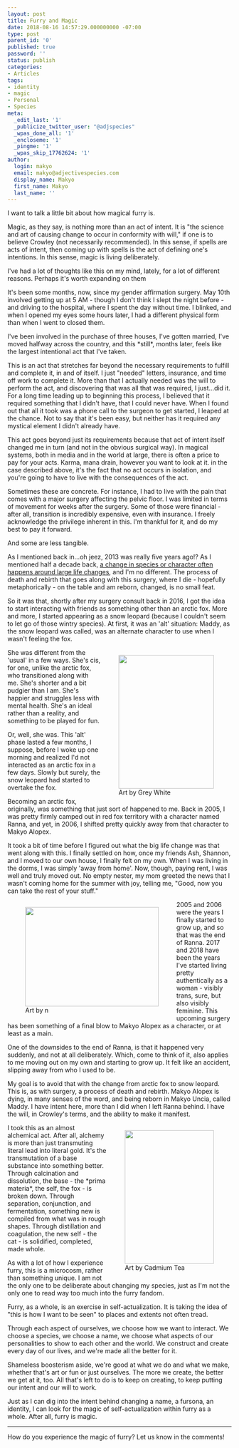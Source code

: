 ```yaml
---
layout: post
title: Furry and Magic
date: 2018-08-16 14:57:29.000000000 -07:00
type: post
parent_id: '0'
published: true
password: ''
status: publish
categories:
- Articles
tags:
- identity
- magic
- Personal
- Species
meta:
  _edit_last: '1'
  _publicize_twitter_user: "@adjspecies"
  _wpas_done_all: '1'
  _encloseme: '1'
  _pingme: '1'
  _wpas_skip_17762624: '1'
author:
  login: makyo
  email: makyo@adjectivespecies.com
  display_name: Makyo
  first_name: Makyo
  last_name: ''
---
```

<p>I want to talk a little bit about how magical furry is.</p>
<p>Magic, as they say, is nothing more than an act of intent. It is "the science and art of causing change to occur in conformity with will," if one is to believe Crowley (not necessarily recommended). In this sense, if spells are acts of intent, then coming up with spells is the act of defining one's intentions. In this sense, magic is living deliberately.</p>
<p>I've had a lot of thoughts like this on my mind, lately, for a lot of different reasons. Perhaps it's worth expanding on them</p>
<!--more-->
<p>It's been some months, now, since my gender affirmation surgery. May 10th involved getting up at 5 AM - though I don't think I slept the night before - and driving to the hospital, where I spent the day without time. I blinked, and when I opened my eyes some hours later, I had a different physical form than when I went to closed them.</p>
<p>I've been involved in the purchase of three houses, I've gotten married, I've moved halfway across the country, and this *still*, months later, feels like the largest intentional act that I've taken.</p>
<p>This is an act that stretches far beyond the necessary requirements to fulfill and complete it, in and of itself. I just "needed" letters, insurance, and time off work to complete it. More than that I actually needed was the will to perform the act, and discovering that was all that was required, I just...did it. For a long time leading up to beginning this process, I believed that it required something that I didn't have, that I could never have. When I found out that all it took was a phone call to the surgeon to get started, I leaped at the chance. Not to say that it's been easy, but neither has it required any mystical element I didn't already have.</p>
<p>This act goes beyond just its requirements because that act of intent itself changed me in turn (and not in the obvious surgical way). In magical systems, both in media and in the world at large, there is often a price to pay for your acts. Karma, mana drain, however you want to look at it. in the case described above, it's the fact that no act occurs in isolation, and you're going to have to live with the consequences of the act.</p>
<p>Sometimes these are concrete. For instance, I had to live with the pain that comes with a major surgery affecting the pelvic floor. I was limited in terms of movement for weeks after the surgery. Some of those were financial - after all, transition is incredibly expensive, even with insurance. I freely acknowledge the privilege inherent in this. I'm thankful for it, and do my best to pay it forward.</p>
<p>And some are less tangible.</p>
<p>As I mentioned back in...oh jeez, 2013 was really five years ago!? As I mentioned half a decade back, <a href="http://www.adjectivespecies.com/2013/08/07/species-selection-and-character-creation/">a change in species or character often happens around large life changes</a>, and I'm no different. The process of death and rebirth that goes along with this surgery, where I die - hopefully metaphorically - on the table and am reborn, changed, is no small feat.</p>
<p>So it was that, shortly after my surgery consult back in 2016, I got the idea to start interacting with friends as something other than an arctic fox. More and more, I started appearing as a snow leopard (because I couldn't seem to let go of those wintry species). At first, it was an 'alt' situation: Maddy, as the snow leopard was called, was an alternate character to use when I wasn't feeling the fox.</p>
<figure id="attachment_3021" style="float: right" width="214"><img class="size-medium wp-image-3021" src="{{ site.baseurl }}/assets/grey-sneppers-maddy-214x300.jpg" width="214" height="300" /><figcaption> Art by Grey White</figcaption></figure>
<p>She was different from the 'usual' in a few ways. She's cis, for one, unlike the arctic fox, who transitioned along with me. She's shorter and a bit pudgier than I am. She's happier and struggles less with mental health. She's an ideal rather than a reality, and something to be played for fun.</p>
<p>Or, well, she was. This 'alt' phase lasted a few months, I suppose, before I woke up one morning and realized I'd not interacted as an arctic fox in a few days. Slowly but surely, the snow leopard had started to overtake the fox.</p>
<p>Becoming an arctic fox, originally, was something that just sort of happened to me. Back in 2005, I was pretty firmly camped out in red fox territory with a character named Ranna, and yet, in 2006, I shifted pretty quickly away from that character to Makyo Alopex.</p>
<p>It took a bit of time before I figured out what the big life change was that went along with this. I finally settled on how, once my friends Ash, Shannon, and I moved to our own house, I finally felt on my own. When I was living in the dorms, I was simply 'away from home'. Now, though, paying rent, I was well and truly moved out. No empty nester, my mom greeted the news that I wasn't coming home for the summer with joy, telling me, "Good, now you can take the rest of your stuff."</p>
<figure id="attachment_3023" style="float: left" width="300"><img class="size-medium wp-image-3023" src="{{ site.baseurl }}/assets/n-badge-ranna-300x223.png" width="300" height="223" /><figcaption> Art by n</figcaption></figure>
<p>2005 and 2006 were the years I finally started to grow up, and so that was the end of Ranna. 2017 and 2018 have been the years I've started living pretty authentically as a woman - visibly trans, sure, but also visibly feminine. This upcoming surgery has been something of a final blow to Makyo Alopex as a character, or at least as a main.</p>
<p>One of the downsides to the end of Ranna, is that it happened very suddenly, and not at all deliberately. Which, come to think of it, also applies to me moving out on my own and starting to grow up. It felt like an accident, slipping away from who I used to be.</p>
<p>My goal is to avoid that with the change from arctic fox to snow leopard. This is, as with surgery, a process of death and rebirth. Makyo Alopex is dying, in many senses of the word, and being reborn in Makyo Uncia, called Maddy. I have intent here, more than I did when I left Ranna behind. I have the will, in Crowley's terms, and the ability to make it manifest.</p>
<figure id="attachment_3022" style="float: right" width="200"><img class="wp-image-3022 size-medium" src="{{ site.baseurl }}/assets/cadmiumtea-death-of-the-fox-paint-13-makyo-200x300.jpg" width="200" height="300" /><figcaption> Art by Cadmium Tea</figcaption></figure>
<p>I took this as an almost alchemical act. After all, alchemy is more than just transmuting literal lead into literal gold. It's the transmutation of a base substance into something better. Through calcination and dissolution, the base - the *prima materia*, the self, the fox - is broken down. Through separation, conjunction, and fermentation, something new is compiled from what was in rough shapes. Through distillation and coagulation, the new self - the cat - is solidified, completed, made whole.</p>
<p>As with a lot of how I experience furry, this is a microcosm, rather than something unique. I am not the only one to be deliberate about changing my species, just as I'm not the only one to read way too much into the furry fandom.</p>
<p>Furry, as a whole, is an exercise in self-actualization. It is taking the idea of "this is how I want to be seen" to places and extents not often tread.</p>
<p>Through each aspect of ourselves, we choose how we want to interact. We choose a species, we choose a name, we choose what aspects of our personalities to show to each other and the world. We construct and create every day of our lives, and we're made all the better for it.</p>
<p>Shameless boosterism aside, we're good at what we do and what we make, whether that's art or fun or just ourselves. The more we create, the better we get at it, too. All that's left to do is to keep on creating, to keep putting our intent and our will to work.</p>
<p>Just as I can dig into the intent behind changing a name, a fursona, an identity, I can look for the magic of self-actualization within furry as a whole. After all, furry is magic.</p>
<hr />
<p>How do you experience the magic of furry? Let us know in the comments!</p>



